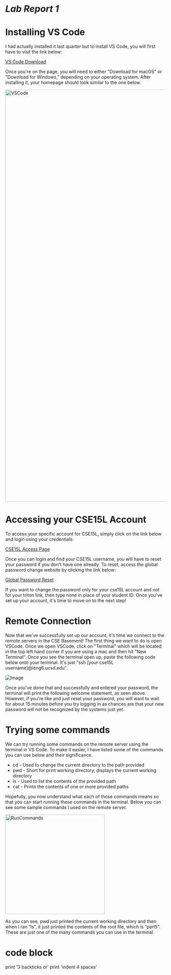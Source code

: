 # *Lab Report 1*




# Installing VS Code
I had actually installed it last quarter but to install VS Code, you will first have to visit the link below:


[VS Code Download](https://code.visualstudio.com/)


Once you're on the page, you will need to either "Download for macOS" or "Download for Windows," depending on your operating system. After installing it, your homepage should look similar to the one below.

<img width="1291" alt="VSCode" src="https://user-images.githubusercontent.com/122575272/212447856-06349fce-fc54-435e-87b2-5e5195724a29.png">


# Accessing your CSE15L Account
To access your specific account for CSE15L, simply click on the link below and login using your credentials:


[CSE15L Access Page](https://sdacs.ucsd.edu/~icc/index.php)


Once you can login and find your CSE15L username, you will have to reset your password if you don't have one already. To reset, access the global password change website by clicking the link below:


[Global Password Reset](https://sdacs.ucsd.edu/~icc/password.php)


If you want to change the password only for your cse15L account and not for your triton link, then type none in place of your student ID.
Once you've set up your account, it's time to move on to the next step!

# Remote Connection

Now that we've successfully set up our account, it's time we connect to the remote servers in the CSE Basement! The first thing we want to do is open VSCode. Once we open VSCode, click on "Terminal" which will be located in the top left hand corner if you are using a mac and then hit "New Terminal". Once you see the terminal open up, paste the following code below onto your terminal. It's just "ssh [your cse15L username]@ieng6.ucsd.edu".


![Image](file:///Users/aniruddh/Downloads/SSH_.png)


Once you've done that and successfully and entered your password, the terminal will print the following welcome statement, as seen above. However, if you're like and just reset your password, you will want to wait for about 15 minutes before you try logging in as chances are that your new password will not be recognized by the systems just yet.

# Trying some commands

We can try running some commands on the remote server using the terminal in VS Code. To make it easier, I have listed some of the commands you can use below and their significance.


* cd - Used to change the current directory to the path provided
* pwd - Short for print working directory, displays the current working directory
* ls - Used to list the contents of the provided path
* cat - Prints the contents of one or more provided paths

Hopefully, you now understand what each of those commands means so that you can start running these commands in the terminal. Below you can see some sample commands I used on the remote server.


<img width="312" alt="RunCommands" src="https://user-images.githubusercontent.com/122575272/212448564-0db1f9e2-223d-43c4-a10c-db4993f2f715.png">

As you can see, pwd just printed the current working directory and then when I ran “ls”, it just printed the contents of the root file, which is “perl5”. These are just one of the many commands you can use in the terminal.


# code block
print '3 backticks or'
print 'indent 4 spaces'

